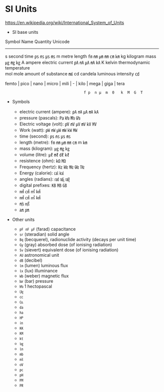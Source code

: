 # SI Units

https://en.wikipedia.org/wiki/International_System_of_Units


* SI base units

Symbol  Name       Quantity                     Unicode
------- ---------- ---------------------------- --------------
s       second     time                         ㎰ ㎱ ㎲ ㎳
m       metre      length                       ㎙ ㎚ ㎛ ㎜ ㎝ ㎞
kg      kilogram   mass                         ㎍ ㎎ ㎏
A       ampere     electric current             ㎀ ㎁ ㎂ ㎃ ㎄
K       kelvin     thermodynamic temperature    
mol     mole       amount of substance          ㏖
cd      candela    luminous intensity           ㏅

femto | pico | nano | micro | mili | - | kilo | mega | giga | tera

                                        f p  n μ  m  0   k  M  G  T
* Symbols
  - electric current (ampere):            ㎀ ㎁ ㎂ ㎃     ㎄
  - pressure (pascals):                               ㎩ ㎪  ㎫ ㎬
  - Electric voltage (volt):              ㎴ ㎵ ㎶ ㎷     ㎸ ㎹
  - Work (watt):                          ㎺ ㎻ ㎼ ㎽     ㎾ ㎿
  - time (second):                        ㎰ ㎱ ㎲ ㎳
  - length (metre):                    ㎙    ㎚ ㎛ ㎜ ㎝ m ㎞
  - mass (kilogram):                           ㎍ ㎎    ㎏
  - volume (litre):                            ㎕ ㎖ ㎗ ㎘
  - resistence (ohm):                                  ㏀ ㏁
  - Frequency (hertz):                               ㎐ ㎑ ㎒ ㎓ ㎔
  - Energy (calorie):                               ㎈ ㎉
  - angles (radians):     ㎭ ㎮ ㎯
  - digital prefixes:     ㎅ ㎆ ㎇
  - ㎟ ㎠ ㎡ ㎢
  - ㎣ ㎤ ㎥ ㎦
  - ㎧ ㎨
  - ㏂ ㏘

* Other units
  - `㎊ ㎋ ㎌` (farad) capacitance
  - `㏛` (steradian) solid angle
  - `㏃` (becquerel), radionuclide activity (decays per unit time)
  - `㏉` (gray)      absorbed dose (of ionising radiation)
  - `㏜` (sievert) equivalent dose (of ionising radiation)
  - `㍳` astronomical unit
  - `㏈` (decibel)
  - `㏐` (lumen) luminous flux
  - `㏓` (lux) illuminance
  - `㏝` (weber) magnetic flux
  - `㍴` (bar) pressure
  - `㍱` 1 hectopascal 
  - `㏆`
  - `㏄`
  - `㏇`
  - `㍲`
  - `㏊`
  - `㏋`
  - `㏌`
  - `㏍` 
  - `㏎`
  - `㏏`
  - `㏒`
  - `㏑`
  - `㏔`
  - `㏕`
  - `㍵`
  - `㍶`
  - `㏗`
  - `㏙`
  - `㏚`
